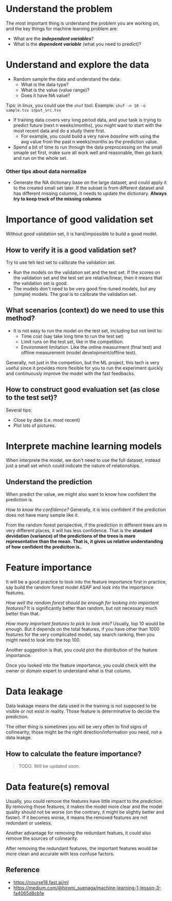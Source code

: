 # Understand the problem
The most important thing is understand the problem you are working on, and the key things for machine learning problem are:
- What are the ***independent variables***?
- What is the ***dependent variable*** (what you need to predict)?

# Understand and explore the data
- Random sample the data and understand the data:
  - What is the data type?
  - What is the value (value range)?
  - Does it have NA value?

Tips: in linux, you could use the `shuf` tool. Example: `shuf -n 10 -o sample.tsv input_src.tsv`

- If training data covers very long period data, and your task is trying to predict future (next n weeks/months), you might want to start with the most recent data and do a study there first.
  - For example, you could build a very naive *baseline* with using the avg value from the past n weeks/months as the prediction value.
- Spend a bit of time to run through the data preprocessing on the small smaple set first, make sure all work well and reasonable, then go back and run on the whole set.

### Other tips about data normalize
- Generate the NA dictionary base on the large dataset, and could apply it to the created small set later. If the subset is from different dataset and has different missing columns, it needs to update the dictionary. **Always try to keep track of the missing columns**

# Importance of good validation set
Without good validation set, it is hard/impossible to build a good model.

## How to verify it is a good validation set?

Try to use teh test set to calibrate the validation set.
- Run the models on the validation set and the test set. If the scores on the validation set and the test set are relative/linear, then it means that the validation set is good.
- The models don't need to be very good fine-tuned models, but any (simple) models. The goal is to calibrate the validation set.
  
## What scenarios (context) do we need to use this method?
- It is not easy to run the model on the test set, including but not limit to:
  - Time cost (say take long time to run the test set)
  - Limit runs on the test set, like in the competition.
  - Environment limitation. Like the online measurment (final test) and offline measurement (model development/offline test).

Generally, not just in the competiion, but the ML project, this tech is very useful since it provides more flexible for you to run the experiment quickly and continuously improve the model with the fast feedbacks.

## How to construct good evaluation set (as close to the test set)?
Several tips:
- Close by date (i.e. most recent) 
- Plot lots of pictures.

# Interprete machine learning models

When interprete the model, we don't need to use the full dataset, instead just a small set which could indicate the nature of relationships.

## Understand the prediction
When predict the value, we might also want to know how confident the prediction is.

*How to know the confidence?*
Generally, it is less confident if the prediction does not have many sample like it.

From the random forest perspective, if the prediction in different trees are in very different places, it will has less confidence. That is the **standard devidation (variance) of the predictions of the trees is more representative than the mean. That is, it gives us relative understanding of how confident the prediciton is.**.

# Feature importance
It will be a good practice to look into the feature importance first in practice, say build the random forest model ASAP and look into the importance features.

*How well the random forest should be enough for looking into important features?* It is significantly better than random, but not necessary much better than that.

*How many important features to pick to look into?*
Usually, top 10 would be enough. But it depends on the total features, if you have other than 1000 features for the very complicated model, say search ranking, then you might need to look into the top 100.

Another suggestion is that, you could plot the distribution of the feature importance.

Once you looked into the feature importance, you could check with the owner or domain expert to understand what is that column.

# Data leakage
Data leakage means the data used in the training is not supposed to be visible or not exist in reality. Those feature is determinative to decide the prediction.

The other thing is sometimes you will be very often to find signs of collinearity, those might be the right direction/information you need, not a data leakge.

## How to calculate the feature importance?
> TODO. Will be updated soon.

# Data feature(s) removal
Usually, you could remove the features have little impact to the prediction. By removing those features, it makes the model more clear and the model quality should not be worse (on the contrary, it might be slightly better and faster). If it becomes worse, it means the removed features are not redundant or useless.

Another advantage for removing the redundant featues, it could also remove the sources of colinearity.

After removing the redundant features, the important features would be more clean and accurate with less confuse factors.


## Reference
- https://course18.fast.ai/ml
- https://medium.com/@hiromi_suenaga/machine-learning-1-lesson-3-fa4065d8cb1e
